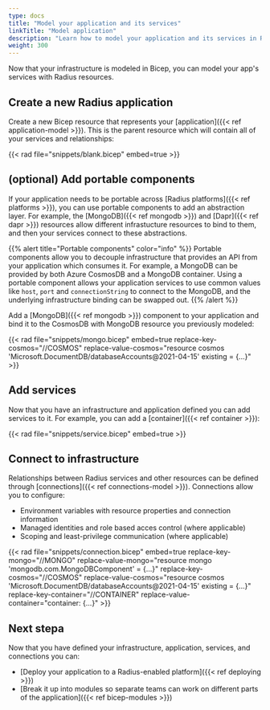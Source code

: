 ```yaml
---
type: docs
title: "Model your application and its services"
linkTitle: "Model application"
description: "Learn how to model your application and its services in Radius"
weight: 300
---
```


Now that your infrastructure is modeled in Bicep, you can model your app's services with Radius resources.

## Create a new Radius application

Create a new Bicep resource that represents your [application]({{< ref application-model >}}). This is the parent resource which will contain all of your services and relationships:

{{< rad file="snippets/blank.bicep" embed=true >}}

## (optional) Add portable components

If your application needs to be portable across [Radius platforms]({{< ref platforms >}}), you can use portable components to add an abstraction layer. For example, the [MongoDB]({{< ref mongodb >}}) and [Dapr]({{< ref dapr >}}) resources allow different infrastucture resources to bind to them, and then your services connect to these abstractions.

{{% alert title="Portable components" color="info" %}}
Portable components allow you to decouple infrastructure that provides an API from your application which consumes it. For example, a MongoDB can be provided by both Azure CosmosDB and a MongoDB container. Using a portable component allows your application services to use common values like `host`, `port` and `connectionString` to connect to the MongoDB, and the underlying infrastructure binding can be swapped out.
{{% /alert %}}

Add a [MongoDB]({{< ref mongodb >}}) component to your application and bind it to the CosmosDB with MongoDB resource you previously modeled:

{{< rad file="snippets/mongo.bicep" embed=true replace-key-cosmos="//COSMOS" replace-value-cosmos="resource cosmos 'Microsoft.DocumentDB/databaseAccounts@2021-04-15' existing = {...}" >}}

## Add services

Now that you have an infrastructure and application defined you can add services to it. For example, you can add a [container]({{< ref container >}}):

{{< rad file="snippets/service.bicep" embed=true >}}

## Connect to infrastructure

Relationships between Radius services and other resources can be defined through [connections]({{< ref connections-model >}}). Connections allow you to configure:

- Environment variables with resource properties and connection information
- Managed identities and role based acces control (where applicable)
- Scoping and least-privilege communication (where applicable)

{{< rad file="snippets/connection.bicep" embed=true replace-key-mongo="//MONGO" replace-value-mongo="resource mongo 'mongodb.com.MongoDBComponent' = {...}" replace-key-cosmos="//COSMOS" replace-value-cosmos="resource cosmos 'Microsoft.DocumentDB/databaseAccounts@2021-04-15' existing = {...}" replace-key-container="//CONTAINER" replace-value-container="container: {...}" >}}

## Next stepa

Now that you have defined your infrastructure, application, services, and connections you can:

- [Deploy your application to a Radius-enabled platform]({{< ref deploying >}})
- [Break it up into modules so separate teams can work on different parts of the application]({{< ref bicep-modules >}})
